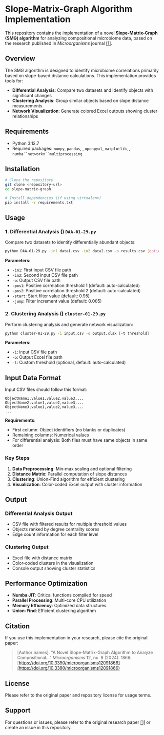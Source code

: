 # Slope-Matrix-Graph Algorithm Implementation
This repository contains the implementation of a novel **Slope-Matrix-Graph (SMG) algorithm** for analyzing compositional microbiome data, based on the research published in _Microorganisms_ journal [[1]](https://www.mdpi.com/2076-2607/12/9/1866).
## Overview
The SMG algorithm is designed to identify microbiome correlations primarily based on slope-based distance calculations. This implementation provides tools for:
- **Differential Analysis**: Compare two datasets and identify objects with significant changes
- **Clustering Analysis**: Group similar objects based on slope distance measurements
- **Network Visualization**: Generate colored Excel outputs showing cluster relationships


## Requirements
- Python 3.12.7
- Required packages: `numpy`, `pandas`, , `openpyxl`, `matplotlib`, , `numba``networkx``multiprocessing`

## Installation
``` bash
# Clone the repository
git clone <repository-url>
cd slope-matrix-graph

# Install dependencies (if using virtualenv)
pip install -r requirements.txt
```
## Usage
### 1. Differential Analysis () `DAA-01-29.py`
Compare two datasets to identify differentially abundant objects:
``` bash
python DAA-01-29.py -in1 data1.csv -in2 data2.csv -o results.csv [options]
```
**Parameters:**
- `-in1`: First input CSV file path
- `-in2`: Second input CSV file path
- `-o`: Output CSV file path
- `-pos1`: Positive correlation threshold 1 (default: auto-calculated)
- `-pos2`: Positive correlation threshold 2 (default: auto-calculated)
- `-start`: Start filter value (default: 0.95)
- `-jump`: Filter increment value (default: 0.005)

### 2. Clustering Analysis () `cluster-01-29.py`
Perform clustering analysis and generate network visualization:
``` bash
python cluster-01-29.py -i input.csv -o output.xlsx [-t threshold]
```
**Parameters:**
- `-i`: Input CSV file path
- `-o`: Output Excel file path
- `-t`: Custom threshold (optional, default: auto-calculated)

## Input Data Format
Input CSV files should follow this format:
``` 
ObjectName1,value1,value2,value3,...
ObjectName2,value1,value2,value3,...
ObjectName3,value1,value2,value3,...
...
```
**Requirements:**
- First column: Object identifiers (no blanks or duplicates)
- Remaining columns: Numerical values
- For differential analysis: Both files must have same objects in same order

### Key Steps
1. **Data Preprocessing**: Min-max scaling and optional filtering
2. **Distance Matrix**: Parallel computation of slope distances
3. **Clustering**: Union-Find algorithm for efficient clustering
4. **Visualization**: Color-coded Excel output with cluster information

## Output
### Differential Analysis Output
- CSV file with filtered results for multiple threshold values
- Objects ranked by degree centrality scores
- Edge count information for each filter level

### Clustering Output
- Excel file with distance matrix
- Color-coded clusters in the visualization
- Console output showing cluster statistics

## Performance Optimization
- **Numba JIT**: Critical functions compiled for speed
- **Parallel Processing**: Multi-core CPU utilization
- **Memory Efficiency**: Optimized data structures
- **Union-Find**: Efficient clustering algorithm

## Citation
If you use this implementation in your research, please cite the original paper:

> [Author names]. "A Novel Slope-Matrix-Graph Algorithm to Analyze Compositional..." _Microorganisms_ 12, no. 9 (2024): 1866. [https://doi.org/10.3390/microorganisms12091866](https://doi.org/10.3390/microorganisms12091866)
> 

## License
Please refer to the original paper and repository license for usage terms.
## Support
For questions or issues, please refer to the original research paper [[1]](https://www.mdpi.com/2076-2607/12/9/1866) or create an issue in this repository.
